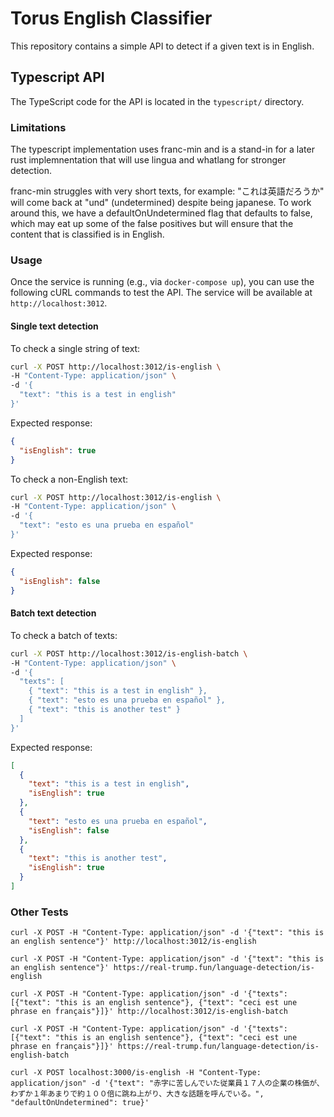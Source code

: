 # Torus English Classifier

This repository contains a simple API to detect if a given text is in English.

## Typescript API

The TypeScript code for the API is located in the `typescript/` directory.

### Limitations

The typescript implementation uses franc-min and is a stand-in for a later rust implemnentation that will use lingua and whatlang for stronger detection.

franc-min struggles with very short texts, for example: "これは英語だろうか" will come back at "und" (undetermined) despite being japanese. To work around this, we have a defaultOnUndetermined flag that defaults to false, which may eat up some of the false positives but will ensure that the content that is classified is in English.

### Usage

Once the service is running (e.g., via `docker-compose up`), you can use the following cURL commands to test the API. The service will be available at `http://localhost:3012`.

#### Single text detection

To check a single string of text:

```bash
curl -X POST http://localhost:3012/is-english \
-H "Content-Type: application/json" \
-d '{
  "text": "this is a test in english"
}'
```

Expected response:

```json
{
  "isEnglish": true
}
```

To check a non-English text:

```bash
curl -X POST http://localhost:3012/is-english \
-H "Content-Type: application/json" \
-d '{
  "text": "esto es una prueba en español"
}'
```

Expected response:

```json
{
  "isEnglish": false
}
```

#### Batch text detection

To check a batch of texts:

```bash
curl -X POST http://localhost:3012/is-english-batch \
-H "Content-Type: application/json" \
-d '{
  "texts": [
    { "text": "this is a test in english" },
    { "text": "esto es una prueba en español" },
    { "text": "this is another test" }
  ]
}'
```

Expected response:

```json
[
  {
    "text": "this is a test in english",
    "isEnglish": true
  },
  {
    "text": "esto es una prueba en español",
    "isEnglish": false
  },
  {
    "text": "this is another test",
    "isEnglish": true
  }
]
```


### Other Tests

`curl -X POST -H "Content-Type: application/json" -d '{"text": "this is an english sentence"}' http://localhost:3012/is-english`

`curl -X POST -H "Content-Type: application/json" -d '{"text": "this is an english sentence"}' https://real-trump.fun/language-detection/is-english`

`curl -X POST -H "Content-Type: application/json" -d '{"texts": [{"text": "this is an english sentence"}, {"text": "ceci est une phrase en français"}]}' http://localhost:3012/is-english-batch`

`curl -X POST -H "Content-Type: application/json" -d '{"texts": [{"text": "this is an english sentence"}, {"text": "ceci est une phrase en français"}]}' https://real-trump.fun/language-detection/is-english-batch`

`curl -X POST localhost:3000/is-english -H "Content-Type: application/json" -d '{"text": "赤字に苦しんでいた従業員１７人の企業の株価が、わずか１年あまりで約１００倍に跳ね上がり、大きな話題を呼んでいる。", "defaultOnUndetermined": true}'`
